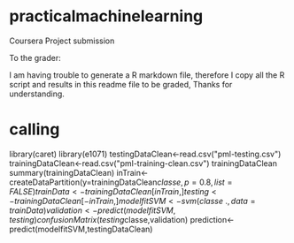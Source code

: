 # practicalmachinelearning
Coursera Project submission

To the grader:

I am having trouble to generate a R markdown file, therefore I copy all the R script and results in this readme file to be graded,  Thanks for understanding. 

# calling 
library(caret)
library(e1071)
testingDataClean<-read.csv("pml-testing.csv")
trainingDataClean<-read.csv("pml-training-clean.csv")
trainingDataClean
summary(trainingDataClean)
inTrain<-createDataPartition(y=trainingDataClean$classe,p=0.8,list=FALSE)
trainData<-trainingDataClean[inTrain,]
testing<-trainingDataClean[-inTrain,]
modelfitSVM<-svm(classe~.,data=trainData)
validation<-predict(modelfitSVM,testing)
confusionMatrix(testing$classe,validation)
prediction<-predict(modelfitSVM,testingDataClean)